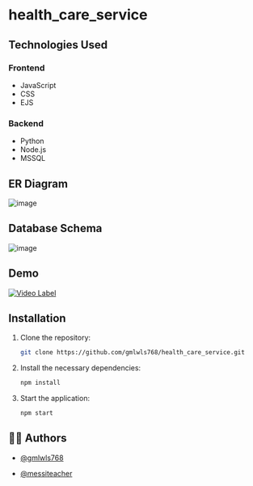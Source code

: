 # health_care_service

## Technologies Used
### Frontend
- JavaScript
- CSS
- EJS

### Backend
- Python
- Node.js
- MSSQL

## ER Diagram
![image](https://github.com/user-attachments/assets/e128214f-c6d2-45fd-89e1-12845ba465ee)


## Database Schema
![image](https://github.com/user-attachments/assets/b6c213c7-4737-481b-96f8-d25a9a511b7a)


## Demo
[![Video Label](https://img.youtube.com/HK4R0KriCIs/0.jpg)](https://youtu.be/HK4R0KriCIs)

## Installation
1. Clone the repository:
    ```bash
    git clone https://github.com/gmlwls768/health_care_service.git
    ```
2. Install the necessary dependencies:
    ```bash
    npm install
    ```
3. Start the application:
    ```bash
    npm start
    ```

## 🧑‍💻 Authors

- [@gmlwls768](https://github.com/gmlwls768)

- [@messiteacher](https://github.com/messiteacher)

